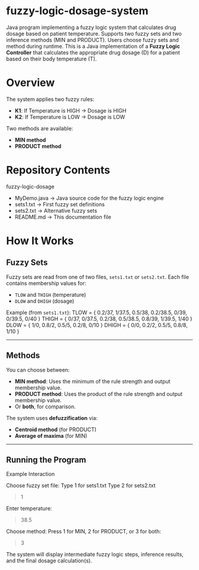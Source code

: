 # fuzzy-logic-dosage-system
Java program implementing a fuzzy logic system that calculates drug dosage based on patient temperature. Supports two fuzzy sets and two inference methods (MIN and PRODUCT). Users choose fuzzy sets and method during runtime.
This is a Java implementation of a **Fuzzy Logic Controller** that calculates the appropriate drug dosage (D) for a patient based on their body temperature (T).

# Overview
The system applies two fuzzy rules:

- **K1**: If Temperature is HIGH → Dosage is HIGH
- **K2**: If Temperature is LOW → Dosage is LOW

Two methods are available:
- **MIN method**
- **PRODUCT method**

# Repository Contents
fuzzy-logic-dosage
- MyDemo.java → Java source code for the fuzzy logic engine
- sets1.txt → First fuzzy set definitions
- sets2.txt → Alternative fuzzy sets
- README.md → This documentation file

# How It Works

## Fuzzy Sets
Fuzzy sets are read from one of two files, `sets1.txt` or `sets2.txt`. Each file contains membership values for:
- `TLOW` and `THIGH` (temperature)
- `DLOW` and `DHIGH` (dosage)

Example (from `sets1.txt`):
TLOW = { 0.2/37, 1/37.5, 0.5/38, 0.2/38.5, 0/39, 0/39.5, 0/40 }
THIGH = { 0/37, 0/37.5, 0.2/38, 0.5/38.5, 0.8/39, 1/39.5, 1/40 }
DLOW = { 1/0, 0.8/2, 0.5/5, 0.2/8, 0/10 }
DHIGH = { 0/0, 0.2/2, 0.5/5, 0.8/8, 1/10 }

---

## Methods
You can choose between:
- **MIN method**: Uses the minimum of the rule strength and output membership value.
- **PRODUCT method**: Uses the product of the rule strength and output membership value.
- Or **both**, for comparison.

The system uses **defuzzification** via:
- **Centroid method** (for PRODUCT)
- **Average of maxima** (for MIN)

---

## Running the Program

Example Interaction

Choose fuzzy set file:
Type 1 for sets1.txt
Type 2 for sets2.txt
> 1

Enter temperature:
> 38.5

Choose method:
Press 1 for MIN, 2 for PRODUCT, or 3 for both:
> 3

The system will display intermediate fuzzy logic steps, inference results, and the final dosage calculation(s).
